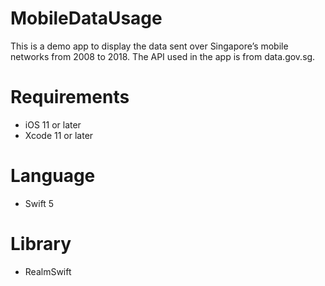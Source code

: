 # MobileDataUsage
This is a demo app to display the data sent over Singapore’s mobile networks from 2008 to 2018.
The API used in the app is from data.gov.sg.

# Requirements
- iOS 11 or later
- Xcode 11 or later

# Language
- Swift 5

# Library
- RealmSwift